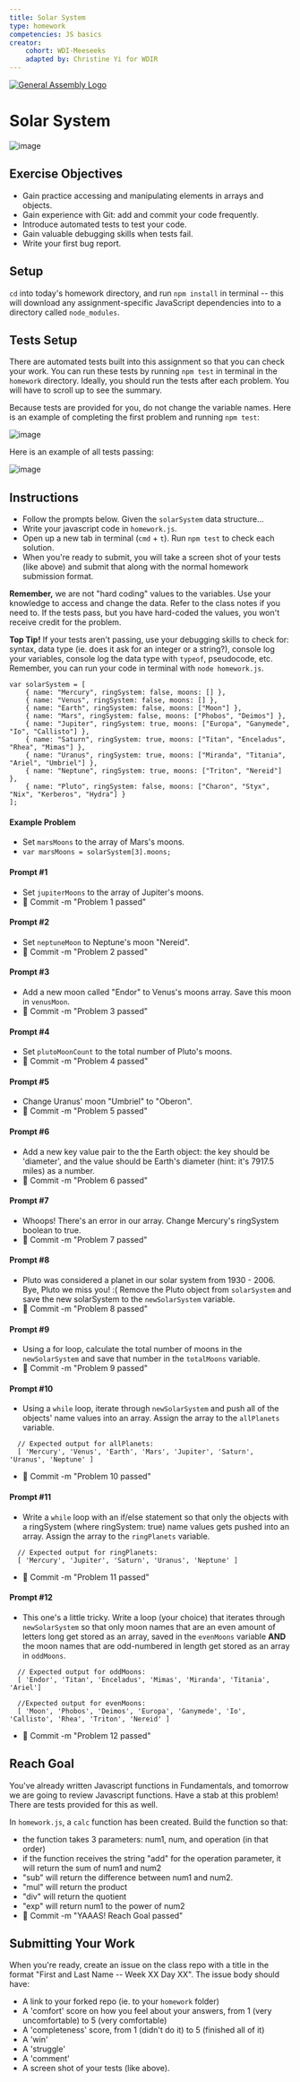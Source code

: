 ```yaml
---
title: Solar System
type: homework
competencies: JS basics
creator:
    cohort: WDI-Meeseeks
    adapted by: Christine Yi for WDIR
---
```


[![General Assembly Logo](https://camo.githubusercontent.com/1a91b05b8f4d44b5bbfb83abac2b0996d8e26c92/687474703a2f2f692e696d6775722e636f6d2f6b6538555354712e706e67)](https://generalassemb.ly/education/web-development-immersive)

# Solar System

![image](http://www.swindonstargazers.com/beginners/solarsystem.jpg)

## Exercise Objectives
* Gain practice accessing and manipulating elements in arrays and objects.
* Gain experience with Git: add and commit your code frequently.
* Introduce automated tests to test your code.
* Gain valuable debugging skills when tests fail.
* Write your first bug report.

## Setup

`cd` into today's homework directory, and run `npm install` in terminal -- this will download any assignment-specific JavaScript dependencies into to a directory called `node_modules`.


## Tests Setup

There are automated tests built into this assignment so that you can check your work. You can run these tests by running `npm test` in terminal in the `homework` directory. Ideally, you should run the tests after each problem. You will have to scroll up to see the summary.

Because tests are provided for you, do not change the variable names. Here is an example of completing the first problem and running `npm test`:

![image](https://i.imgur.com/wQgmE2x.png)

Here is an example of all tests passing:

![image](https://i.imgur.com/VLT9b1i.png)


## Instructions

- Follow the prompts below. Given the `solarSystem` data structure...
- Write your javascript code in `homework.js`.
- Open up a new tab in terminal (`cmd` + `t`). Run `npm test` to check each solution.
- When you're ready to submit, you will take a screen shot of your tests (like above) and submit that along with the normal homework submission format.

**Remember,** we are not "hard coding" values to the variables. Use your knowledge to access and change the data. Refer to the class notes if you need to. If the tests pass, but you have hard-coded the values, you won't receive credit for the problem.

**Top Tip!** If your tests aren't passing, use your debugging skills to check for: syntax, data type (ie. does it ask for an integer or a string?), console log your variables, console log the data type with `typeof`, pseudocode, etc. Remember, you can run your code in terminal with `node homework.js`.


```
var solarSystem = [
    { name: "Mercury", ringSystem: false, moons: [] },
    { name: "Venus", ringSystem: false, moons: [] },
    { name: "Earth", ringSystem: false, moons: ["Moon"] },
    { name: "Mars", ringSystem: false, moons: ["Phobos", "Deimos"] },
    { name: "Jupiter", ringSystem: true, moons: ["Europa", "Ganymede", "Io", "Callisto"] },
    { name: "Saturn", ringSystem: true, moons: ["Titan", "Enceladus", "Rhea", "Mimas"] },
    { name: "Uranus", ringSystem: true, moons: ["Miranda", "Titania", "Ariel", "Umbriel"] },
    { name: "Neptune", ringSystem: true, moons: ["Triton", "Nereid"] },
    { name: "Pluto", ringSystem: false, moons: ["Charon", "Styx", "Nix", "Kerberos", "Hydra"] }
];
```

#### Example Problem
* Set `marsMoons` to the array of Mars's moons.
* `var marsMoons = solarSystem[3].moons;`


#### Prompt #1
* Set `jupiterMoons` to the array of Jupiter's moons.
* :dart: Commit -m "Problem 1 passed"

#### Prompt #2
* Set `neptuneMoon` to Neptune's moon "Nereid".
* :dart: Commit -m "Problem 2 passed"

#### Prompt #3
* Add a new moon called "Endor" to Venus's moons array. Save this moon in `venusMoon`.
* :dart: Commit -m "Problem 3 passed"

#### Prompt #4
* Set `plutoMoonCount` to the total number of Pluto's moons.
* :dart: Commit -m "Problem 4 passed"

#### Prompt #5
* Change Uranus' moon "Umbriel" to "Oberon".
* :dart: Commit -m "Problem 5 passed"

#### Prompt #6
* Add a new key value pair to the the Earth object: the key should be 'diameter', and the value should be Earth's diameter (hint: it's 7917.5 miles) as a number.
* :dart: Commit -m "Problem 6 passed"

#### Prompt #7
* Whoops! There's an error in our array. Change Mercury's ringSystem boolean to true.
* :dart: Commit -m "Problem 7 passed"

#### Prompt #8
* Pluto was considered a planet in our solar system from 1930 - 2006. Bye, Pluto we miss you! :( Remove the Pluto object from `solarSystem` and save the new solarSystem to the `newSolarSystem` variable.
* :dart: Commit -m "Problem 8 passed"

#### Prompt #9
* Using a for loop, calculate the total number of moons in the `newSolarSystem` and save that number in the `totalMoons` variable.
* :dart: Commit -m "Problem 9 passed"

#### Prompt #10
* Using a `while` loop, iterate through `newSolarSystem` and push all of the objects' name values into an array. Assign the array to the `allPlanets` variable.

```
  // Expected output for allPlanets:
  [ 'Mercury', 'Venus', 'Earth', 'Mars', 'Jupiter', 'Saturn', 'Uranus', 'Neptune' ]
```

* :dart: Commit -m "Problem 10 passed"

#### Prompt #11
* Write a `while` loop with an if/else statement so that only the objects with a ringSystem (where ringSystem: true) name values gets pushed into an array. Assign the array to the `ringPlanets` variable.

```
  // Expected output for ringPlanets:
  [ 'Mercury', 'Jupiter', 'Saturn', 'Uranus', 'Neptune' ]
```

* :dart: Commit -m "Problem 11 passed"

#### Prompt #12
* This one's a little tricky. Write a loop (your choice) that iterates through `newSolarSystem` so that only moon names that are an even amount of letters long get stored as an array, saved in the `evenMoons` variable **AND** the moon names that are odd-numbered in length get stored as an array in `oddMoons`.

```
  // Expected output for oddMoons:
  [ 'Endor', 'Titan', 'Enceladus', 'Mimas', 'Miranda', 'Titania', 'Ariel']

  //Expected output for evenMoons:
  [ 'Moon', 'Phobos', 'Deimos', 'Europa', 'Ganymede', 'Io', 'Callisto', 'Rhea', 'Triton', 'Nereid' ]
```

* :dart: Commit -m "Problem 12 passed"

## Reach Goal

You've already written Javascript functions in Fundamentals, and tomorrow we are going to review Javascript functions. Have a stab at this problem! There are tests provided for this as well.

In `homework.js`, a `calc` function has been created. Build the function so that:
  * the function takes 3 parameters: num1, num, and operation (in that order)
  * if the function receives the string "add" for the operation parameter, it will return the sum of num1 and num2
  * "sub" will return the difference between num1 and num2.
  * "mul" will return the product
  * "div" will return the quotient
  * "exp" will return num1 to the power of num2
  * :dart: Commit -m "YAAAS! Reach Goal passed"

## Submitting Your Work

  When you're ready, create an issue on the class repo with
  a title in the format "First and Last Name -- Week XX Day XX".
  The issue body should have:

  *   A link to your forked repo (ie. to your `homework` folder)
  *   A 'comfort' score on how you feel about your answers, from 1 (very
      uncomfortable) to 5 (very comfortable)
  *   A 'completeness' score, from 1 (didn't do it) to 5 (finished all of it)    
  *   A 'win'
  *   A 'struggle'
  *   A 'comment'
  *   A screen shot of your tests (like above).
